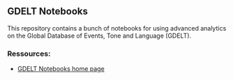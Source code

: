 ## GDELT Notebooks

This repository contains a bunch of notebooks for using advanced analytics on the Global Database of Events, Tone and Language (GDELT).

### Ressources:
- [GDELT Notebooks home page](https://gisfromscratch.github.io/gdelt-notebooks/)
